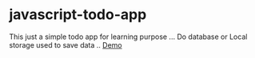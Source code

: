 # javascript-todo-app
This just a simple todo app for learning purpose ... Do database or Local storage used to save data .. [Demo](https://solaimanshadin.github.io/javascript-todo-app/.)

